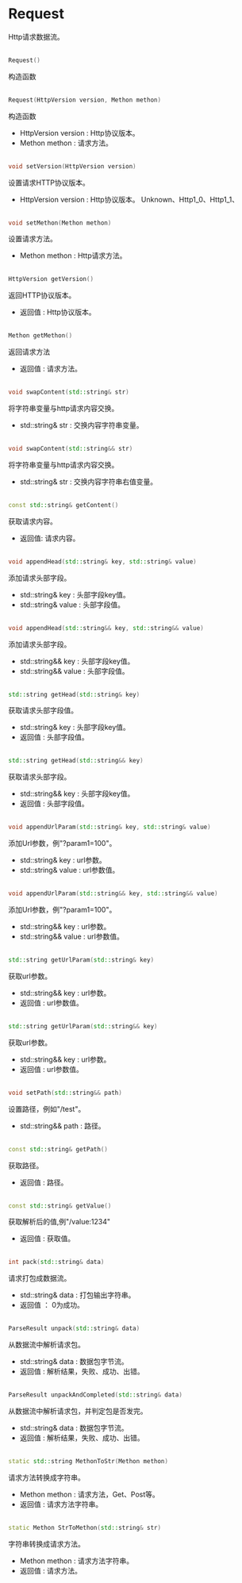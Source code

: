 # Request
Http请求数据流。
<br></br>
```C++
Request()
```
构造函数
<br></br>
```C++
Request(HttpVersion version, Methon methon)
```
构造函数
* HttpVersion version : Http协议版本。
* Methon methon : 请求方法。
<br></br>
```C++
void setVersion(HttpVersion version)
```
设置请求HTTP协议版本。
* HttpVersion version : Http协议版本。    Unknown、Http1_0、Http1_1、
<br></br>
```C++
void setMethon(Methon methon)
```
设置请求方法。
* Methon methon : Http请求方法。
<br></br>
```C++
HttpVersion getVersion()
```
返回HTTP协议版本。
* 返回值 : Http协议版本。
<br></br>
```C++
Methon getMethon()
```
返回请求方法
* 返回值 : 请求方法。
<br></br>
```C++
void swapContent(std::string& str)
```
将字符串变量与http请求内容交换。
* std::string& str : 交换内容字符串变量。
<br></br>
```C++
void swapContent(std::string&& str)
```
将字符串变量与http请求内容交换。
* std::string& str : 交换内容字符串右值变量。
<br></br>
```C++
const std::string& getContent()
```
获取请求内容。
* 返回值: 请求内容。
<br></br>
```C++
void appendHead(std::string& key, std::string& value)
```
添加请求头部字段。
* std::string& key : 头部字段key值。
* std::string& value : 头部字段值。
<br></br>
```C++
void appendHead(std::string&& key, std::string&& value)
```
添加请求头部字段。
* std::string&& key : 头部字段key值。
* std::string&& value : 头部字段值。
<br></br>
```C++
std::string getHead(std::string& key)
```
获取请求头部字段值。
* std::string& key : 头部字段key值。
* 返回值 : 头部字段值。
<br></br>
```C++
std::string getHead(std::string&& key)
```
获取请求头部字段。
* std::string&& key : 头部字段key值。
* 返回值 : 头部字段值。
<br></br>
```C++
void appendUrlParam(std::string& key, std::string& value)
```
添加Url参数，例"?param1=100"。
* std::string& key : url参数。
* std::string& value : url参数值。
<br></br>
```C++
void appendUrlParam(std::string&& key, std::string&& value)
```
添加Url参数，例"?param1=100"。
* std::string&& key : url参数。
* std::string&& value : url参数值。
<br></br>
```C++
std::string getUrlParam(std::string& key)
```
获取url参数。
* std::string&& key : url参数。
* 返回值 : url参数值。
<br></br>
```C++
std::string getUrlParam(std::string&& key)
```
获取url参数。
* std::string&& key : url参数。
* 返回值 : url参数值。
<br></br>
```C++
void setPath(std::string&& path)
```
设置路径，例如"/test"。
* std::string&& path : 路径。
<br></br>
```C++
const std::string& getPath()
```
获取路径。
* 返回值 : 路径。
<br></br>
```C++
const std::string& getValue()
```
获取解析后的值,例"/value:1234"
* 返回值 : 获取值。
<br></br>
```C++
int pack(std::string& data)
```
请求打包成数据流。
* std::string& data : 打包输出字符串。
* 返回值 ： 0为成功。
<br></br>
```C++
ParseResult unpack(std::string& data)
```
从数据流中解析请求包。
* std::string& data : 数据包字节流。
* 返回值 : 解析结果，失败、成功、出错。
<br></br>
```C++
ParseResult unpackAndCompleted(std::string& data)
```
从数据流中解析请求包，并判定包是否发完。
* std::string& data : 数据包字节流。
* 返回值 : 解析结果，失败、成功、出错。
<br></br>
```C++
static std::string MethonToStr(Methon methon)
```
请求方法转换成字符串。
* Methon methon : 请求方法，Get、Post等。
* 返回值 : 请求方法字符串。
<br></br>
```C++
static Methon StrToMethon(std::string& str)
```
字符串转换成请求方法。
* Methon methon : 请求方法字符串。
* 返回值 : 请求方法。
<br></br>